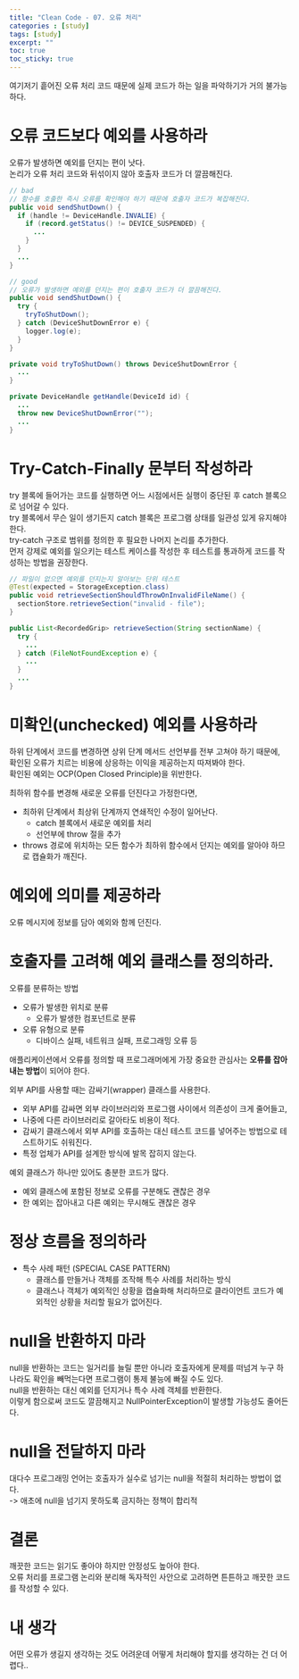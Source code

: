 ```yaml
---
title: "Clean Code - 07. 오류 처리"
categories : [study]
tags: [study]
excerpt: ""
toc: true
toc_sticky: true
---
```


여기저기 흩어진 오류 처리 코드 때문에 실제 코드가 하는 일을 파악하기가 거의 불가능하다.   

# 오류 코드보다 예외를 사용하라
오류가 발생하면 예외를 던지는 편이 낫다.   
논리가 오류 처리 코드와 뒤섞이지 않아 호출자 코드가 더 깔끔해진다.   
```java
// bad
// 함수를 호출한 즉시 오류를 확인해야 하기 때문에 호출자 코드가 복잡해진다. 
public void sendShutDown() {
  if (handle != DeviceHandle.INVALIE) {
    if (record.getStatus() != DEVICE_SUSPENDED) {
      ...
    }
  }
  ...
}

// good
// 오류가 발생하면 예외를 던지는 편이 호출자 코드가 더 깔끔해진다.
public void sendShutDown() {
  try {
    tryToShutDown();
  } catch (DeviceShutDownError e) {
    logger.log(e);
  }
}

private void tryToShutDown() throws DeviceShutDownError {
  ...
}

private DeviceHandle getHandle(DeviceId id) {
  ...
  throw new DeviceShutDownError("");
  ...
}
```


# Try-Catch-Finally 문부터 작성하라
try 블록에 들어가는 코드를 실행하면 어느 시점에서든 실행이 중단된 후 catch 블록으로 넘어갈 수 있다.   
try 블록에서 무슨 일이 생기든지 catch 블록은 프로그램 상태를 일관성 있게 유지해야 한다.   
try-catch 구조로 범위를 정의한 후 필요한 나머지 논리를 추가한다.   
먼저 강제로 예외를 일으키는 테스트 케이스를 작성한 후 테스트를 통과하게 코드를 작성하는 방법을 권장한다.   
```java
// 파일이 없으면 예외를 던지는지 알아보는 단위 테스트
@Test(expected = StorageException.class)
public void retrieveSectionShouldThrowOnInvalidFileName() {
  sectionStore.retrieveSection("invalid - file");
}

public List<RecordedGrip> retrieveSection(String sectionName) {
  try {
    ...
  } catch (FileNotFoundException e) {
    ...
  }
  ...
}
```


# 미확인(unchecked) 예외를 사용하라
하위 단계에서 코드를 변경하면 상위 단계 메서드 선언부를 전부 고쳐야 하기 때문에,   
확인된 오류가 치르는 비용에 상응하는 이익을 제공하는지 따져봐야 한다.   
확인된 예외는 OCP(Open Closed Principle)을 위반한다.   

최하위 함수를 변경해 새로운 오류를 던진다고 가정한다면,   
- 최하위 단계에서 최상위 단계까지 연쇄적인 수정이 일어난다.   
  - catch 블록에서 새로운 예외를 처리
  - 선언부에 throw 절을 추가
- throws 경로에 위치하는 모든 함수가 최하위 함수에서 던지는 예외를 알아야 하므로 캡슐화가 깨진다.   


# 예외에 의미를 제공하라
오류 메시지에 정보를 담아 예외와 함께 던진다.   


# 호출자를 고려해 예외 클래스를 정의하라.
오류를 분류하는 방법
- 오류가 발생한 위치로 분류
  - 오류가 발생한 컴포넌트로 분류
- 오류 유형으로 분류
  - 디바이스 실패, 네트워크 실패, 프로그래밍 오류 등   

애플리케이션에서 오류를 정의할 때 프로그래머에게 가장 중요한 관심사는 **오류를 잡아내는 방법**이 되어야 한다.   

외부 API를 사용할 때는 감싸기(wrapper) 클래스를 사용한다.   
- 외부 API를 감싸면 외부 라이브러리와 프로그램 사이에서 의존성이 크게 줄어들고,   
- 나중에 다른 라이브러리로 갈아타도 비용이 적다.   
- 감싸기 클래스에서 외부 API를 호출하는 대신 테스트 코드를 넣어주는 방법으로 테스트하기도 쉬워진다.
- 특정 업체가 API를 설계한 방식에 발목 잡히지 않는다.

예외 클래스가 하나만 있어도 충분한 코드가 많다.
- 예외 클래스에 포함된 정보로 오류를 구분해도 괜찮은 경우
- 한 예외는 잡아내고 다른 예외는 무시해도 괜찮은 경우


# 정상 흐름을 정의하라
- 특수 사례 패턴 (SPECIAL CASE PATTERN)
  - 클래스를 만들거나 객체를 조작해 특수 사례를 처리하는 방식   
  - 클래스나 객체가 예외적인 상황을 캡슐화해 처리하므로 클라이언트 코드가 예외적인 상황을 처리할 필요가 없어진다.


# null을 반환하지 마라
null을 반환하는 코드는 일거리를 늘릴 뿐만 아니라 호출자에게 문제를 떠넘겨 누구 하나라도 확인을 빼먹는다면 프로그램이 통제 불능에 빠질 수도 있다.   
null을 반환하는 대신 예외를 던지거나 특수 사례 객체를 반환한다.   
이렇게 함으로써 코드도 깔끔해지고 NullPointerException이 발생할 가능성도 줄어든다.   


# null을 전달하지 마라
대다수 프로그래밍 언어는 호출자가 실수로 넘기는 null을 적절히 처리하는 방법이 없다.   
-> 애초에 null을 넘기지 못하도록 금지하는 정책이 합리적   


# 결론
깨끗한 코드는 읽기도 좋아야 하지만 안정성도 높아야 한다.   
오류 처리를 프로그램 논리와 분리해 독자적인 사안으로 고려하면 튼튼하고 깨끗한 코드를 작성할 수 있다.   


# 내 생각
어떤 오류가 생길지 생각하는 것도 어려운데 어떻게 처리해야 할지를 생각하는 건 더 어렵다..